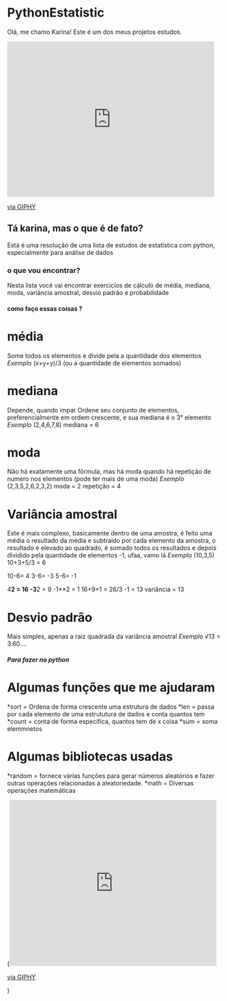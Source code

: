 # PythonEstatistic
Olá, me chamo Karina! Este é um dos meus projetos estudos.

<iframe src="https://giphy.com/embed/vFKqnCdLPNOKc" width="480" height="360" style="" frameBorder="0" class="giphy-embed" allowFullScreen></iframe><p><a href="https://giphy.com/gifs/cat-lol-vFKqnCdLPNOKc">via GIPHY</a></p>

## Tá karina, mas o que é de fato?
Está é uma resolução de uma lista de estudos de estatística com python, especialmente para análise de dados 

### o que vou encontrar?
Nesta lista você vai encontrar exercicíos de cálculo de média, mediana, moda, variância amostral, desvio padrão e probabilidade 

#### como faço essas coisas ?

# média 
Some todos os elementos e divide pela a quantidade dos elementos
*Exemplo*
(x+y+y)/3 (ou a quantidade de elementos somados)

# mediana
Depende, quando impar
Ordene seu conjunto de elementos, preferencialmente em ordem crescente, e sua mediana é o 3° elemento
*Exemplo*
(2,4,6,7,8)
mediana = 6

# moda
Não há exatamente uma fôrmula, mas há moda quando há repetição de numero nos elementos (pode ter mais de uma moda)
*Exemplo*
(2,3,5,2,6,2,3,2) 
moda = 2 
repetição = 4

# Variância amostral
Este é mais complexo, basicamente dentro de uma amostra, é feito uma média o resultado da média e subtraido por cada elemento da amostra, 
o resultado é elevado ao quadrado, é somado todos os resultados e depois dividido pela quantidade de elementos -1, ufaa, vamo lá
*Exemplo*
(10,3,5)
10+3+5/3 = 6

10-6= 4
3-6= -3
5-6= -1

4**2 = 16
-3**2 = 9
-1**2 = 1
16+9+1 = 26/3 -1 = 13
variância = 13

# Desvio padrão 
Mais simples, apenas a raiz quadrada da variância amostral
*Exemplo*
√13 = 3.60....

##### Para fazer no python 
# Algumas funções que me ajudaram 
*sort = Ordena de forma crescente uma estrutura de dados
*len = passa por cada elemento de uma estrututura de dados e conta quantos tem 
*count = conta de forma específica, quantos tem de x coisa 
*sum = soma elemmnetos 
# Algumas bibliotecas usadas
*random = fornece várias funções para gerar números aleatórios e fazer outras operações relacionadas à aleatoriedade.
*math = Diversas operações matemáticas

(<iframe src="https://giphy.com/embed/HEOQ8abOwAxbHmpmTR" width="480" height="384" style="" frameBorder="0" class="giphy-embed" allowFullScreen></iframe><p><a href="https://giphy.com/gifs/math-calculate-hyper-cats-HEOQ8abOwAxbHmpmTR">via GIPHY</a></p>)



